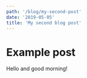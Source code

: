 ```yaml
---
path: '/blog/my-second-post'
date: '2019-05-05'
title: 'My second blog post'
---
```


# Example post

Hello and good morning!
